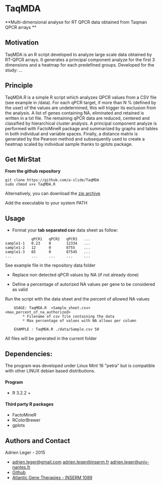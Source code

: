# TaqMDA
**Multi-dimensional analyse for RT QPCR data obtained from Taqman QPCR arrays **

## Motivation
TaqMDA is an R script developed to analyze large scale data obtained by RT-QPCR arrays. It generates a principal component analyze for the first 3 dimensions and a heatmap for each predefined groups.
Developed for the study: *...*

## Principle
TaqMDA.R is a simple R script which analyzes QPCR values from a CSV file (see example in /data).
For each qPCR target, if more than N % (defined by the user) of the values are undetermined, this will trigger its exclusion from the analysis. A list of genes containing NA, eliminated and retained is written in a txt file.
The remaining qPCR data are reduced, centered and classified by hierarchical cluster analysis. A principal component analyze is performed with FactoMineR package and summarized by graphs and tables in both individual and variable spaces. Finally, a distance matrix is generated by the Pearson method and subsequently used to create a heatmap scaled by individual sample thanks to gplots package.

## Get MirStat
**From the github repository**
 
```
git clone https://github.com/a-slide/TaqMDA
sudo chmod u+x TaqMDA.R
```
Alternatively, you can download the [zip archive](https://github.com/a-slide/TaqMDA/archive/master.zip) 

Add the executable to your system PATH

## Usage

* Format your **tab separated csv** data sheet as follow:

```  
            qPCR1   qPCR2   qPCR3   ...
sample1-1   0.23    0       12334   ...
sample1-2   12      0       8755    ...
sample1-3   65      0       87545   ...
...         ...     ...     ...     ...
```
See example file in the repository data folder

* Replace non detected qPCR values by NA (if not already done)

* Define a percentage of autorized NA values per gene to be considered as valid

Run the script with the data sheet and the percent of allowed NA values 
```
    USAGE: TaqMDA.R  <Sample_sheet.csv>  <max_percent_of_na_authorized>
        * Filename of csv file containing the data
        * Max percentage of values with NA allows per column

    EXAMPLE : TaqMDA.R ./data/Sample.csv 50
```

All files will be generated in the current folder

## Dependencies:
The program was developed under Linux Mint 16 "petra" but is compatible with other LINUX debian based distributions.

#### Program
* R 3.2.2 +

#### Third party R packages
* FactoMineR
* RColorBrewer
* gplots

## Authors and Contact
Adrien Leger - 2015
* <adrien.leger@gmail.com>  <adrien.leger@inserm.fr>  <adrien.leger@univ-nantes.fr>
* [Github](https://github.com/a-slide)
* [Atlantic Gene Therapies - INSERM 1089](http://www.atlantic-gene-therapies.fr/)
